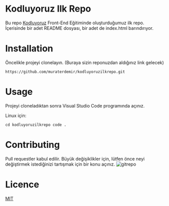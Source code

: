 # Kodluyoruz Ilk Repo

Bu repo [Kodluyoruz](https://www.kodluyoruz.org/) Front-End Eğitiminde oluşturduğumuz ilk repo. İçerisinde bir adet README dosyası, bir adet de index.html barındırıyor.

# Installation

Öncelikle projeyi clonelayın. (Buraya sizin reponuzdan aldığınız link gelecek)

`https://github.com/muraterdemir/kodluyoruzilkrepo.git`

# Usage

Projeyi cloneladıktan sonra Visual Studio Code programında açınız.

Linux için:

`cd kodluyoruzilkrepo code .`

# Contributing

Pull requestler kabul edilir. Büyük değişiklikler için, lütfen önce neyi değiştirmek istediğinizi tartışmak için bir konu açınız.
![gitrepo](https://user-images.githubusercontent.com/48916488/196188262-059df92d-d2f8-48f8-8731-28f7ea971ef7.JPG)

# Licence

[MIT](https://choosealicense.com/licenses/mit/)
